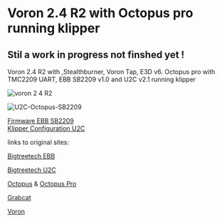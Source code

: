 # Voron 2.4 R2 with Octopus pro running klipper

## **Stil a work in progress not finshed yet !**

Voron 2.4 R2 with ,Stealthburner, Voron Tap, E3D v6.
Octopus pro with TMC2209 UART, EBB SB2209 v1.0 and U2C v2.1 running klipper

![voron 2 4 R2](https://user-images.githubusercontent.com/1911646/210006979-284c8834-5c52-45b6-8e7a-231ccd9c2b9e.jpeg)

![U2C-Octopus-SB2209](https://user-images.githubusercontent.com/1911646/211887538-b0239d62-0468-4e26-8723-45eb765b60e9.jpg)

[Firmware EBB SB2209](https://github.com/Qballjos/Voron-2.4-Otopus-pro-EBB36-U2C-CAN/wiki/Firmware-SB2209-SB2240)  
[Klipper Configuration U2C](https://github.com/Qballjos/Voron-2.4-Otopus-pro-EBB36-U2C-CAN/wiki/Klipper-Configuration-U2C)

links to original sites:

[Bigtreetech EBB](https://github.com/bigtreetech/EBB)

[Bigtreetech U2C](https://github.com/bigtreetech/U2C)

[Octopus](https://github.com/bigtreetech/BIGTREETECH-OCTOPUS-V1.0) & [Octopus Pro](https://github.com/bigtreetech/BIGTREETECH-OCTOPUS-Pro)

[Grabcat](https://grabcad.com/library)

[Voron](https://docs.vorondesign.com)
